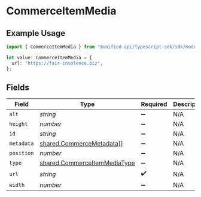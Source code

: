 # CommerceItemMedia

## Example Usage

```typescript
import { CommerceItemMedia } from "@unified-api/typescript-sdk/sdk/models/shared";

let value: CommerceItemMedia = {
  url: "https://fair-insolence.biz",
};
```

## Fields

| Field                                                                               | Type                                                                                | Required                                                                            | Description                                                                         |
| ----------------------------------------------------------------------------------- | ----------------------------------------------------------------------------------- | ----------------------------------------------------------------------------------- | ----------------------------------------------------------------------------------- |
| `alt`                                                                               | *string*                                                                            | :heavy_minus_sign:                                                                  | N/A                                                                                 |
| `height`                                                                            | *number*                                                                            | :heavy_minus_sign:                                                                  | N/A                                                                                 |
| `id`                                                                                | *string*                                                                            | :heavy_minus_sign:                                                                  | N/A                                                                                 |
| `metadata`                                                                          | [shared.CommerceMetadata](../../../sdk/models/shared/commercemetadata.md)[]         | :heavy_minus_sign:                                                                  | N/A                                                                                 |
| `position`                                                                          | *number*                                                                            | :heavy_minus_sign:                                                                  | N/A                                                                                 |
| `type`                                                                              | [shared.CommerceItemMediaType](../../../sdk/models/shared/commerceitemmediatype.md) | :heavy_minus_sign:                                                                  | N/A                                                                                 |
| `url`                                                                               | *string*                                                                            | :heavy_check_mark:                                                                  | N/A                                                                                 |
| `width`                                                                             | *number*                                                                            | :heavy_minus_sign:                                                                  | N/A                                                                                 |